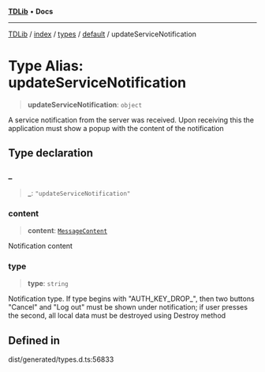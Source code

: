 [**TDLib**](../../../../../../README.md) • **Docs**

***

[TDLib](../../../../../../modules.md) / [index](../../../../../README.md) / [types](../../../README.md) / [default](../README.md) / updateServiceNotification

# Type Alias: updateServiceNotification

> **updateServiceNotification**: `object`

A service notification from the server was received. Upon receiving this the application must show a popup with the content of the notification

## Type declaration

### \_

> **\_**: `"updateServiceNotification"`

### content

> **content**: [`MessageContent`](MessageContent.md)

Notification content

### type

> **type**: `string`

Notification type. If type begins with "AUTH_KEY_DROP_", then two buttons "Cancel" and "Log out" must be shown under notification; if user presses the second, all local data must be destroyed using Destroy method

## Defined in

dist/generated/types.d.ts:56833
